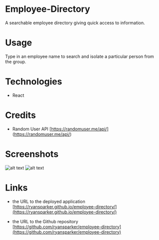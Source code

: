 # Employee-Directory
A searchable employee directory giving quick access to information.

# Usage
Type in an employee name to search and isolate a particular person from the group.

# Technologies
* React

# Credits
* Random User API
[https://randomuser.me/api/] (https://randomuser.me/api/)

# Screenshots 
![alt text](http://github.com/ryansparker/employee-directory/public/employee-directory1.jpg)
![alt text](https://github.com/ryansparker/employee-directory/public/employee-directory2.jpg)

# Links
* the URL to the deployed application
[https://ryansparker.github.io/employee-directory/](https://ryansparker.github.io/employee-directory/)

* the URL to the Github repository
[https://github.com/ryansparker/employee-directory](https://github.com/ryansparker/employee-directory)